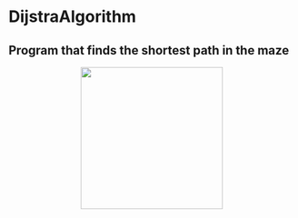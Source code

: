 # DijstraAlgorithm
 ## Program that finds the shortest path in the maze
<p align="center">
  <img width=250  height=250 src="[[https://encrypted-tbn0.gstatic.com/images?q=tbn:ANd9GcSNAPIPw2R44U1Kvb--2vrcGBSdqmlb1dg2fdKnm5Aev4RZdEiyrRJd0oiEGrdHQPfegbY&usqp=CAU](https://slideplayer.com/slide/9267558/27/images/13/Dijkstra+better+than+Best+first.jpg](https://devforum-uploads.s3.dualstack.us-east-2.amazonaws.com/uploads/original/4X/1/a/3/1a3854e5a26d84b6fd4e10a6c74d976867533ce3.png))">
</p>
